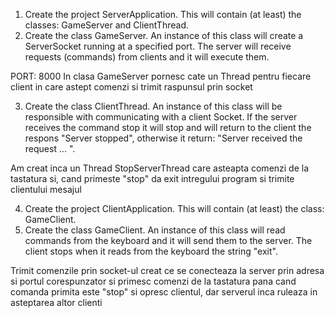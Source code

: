 1. Create the project ServerApplication. This will contain (at least) the classes: GameServer and ClientThread.
2. Create the class GameServer. An instance of this class will create a ServerSocket running at a specified port. The server will receive requests (commands) from clients and it will execute them.

PORT: 8000
In clasa GameServer pornesc cate un Thread pentru fiecare client in care astept comenzi si trimit raspunsul prin socket

3. Create the class ClientThread. An instance of this class will be responsible with communicating with a client Socket. If the server receives the command stop it will stop and will return to the client the respons "Server stopped", otherwise it return: "Server received the request ... ".

Am creat inca un Thread StopServerThread care asteapta comenzi de la tastatura si, cand primeste "stop" da exit intregului program si trimite clientului mesajul

4. Create the project ClientApplication. This will contain (at least) the class: GameClient.
5. Create the class GameClient. An instance of this class will read commands from the keyboard and it will send them to the server. The client stops when it reads from the keyboard the string "exit".

Trimit comenzile prin socket-ul creat ce se conecteaza la server prin adresa si portul corespunzator si primesc comenzi de la tastatura pana cand comanda primita este "stop" si opresc clientul, dar serverul inca ruleaza in asteptarea altor clienti
